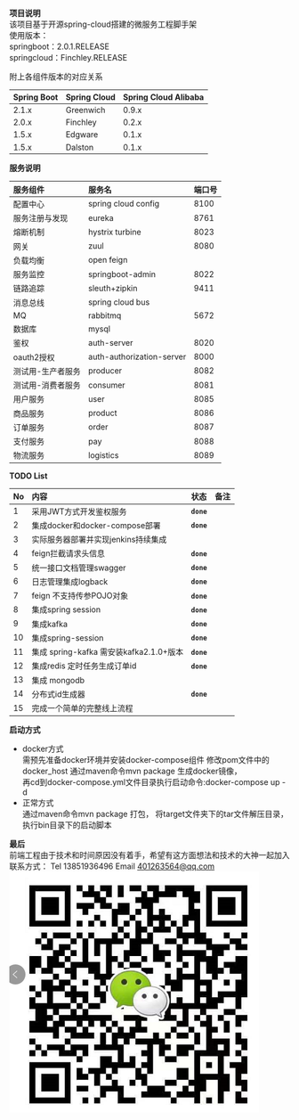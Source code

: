 **项目说明**  
该项目基于开源spring-cloud搭建的微服务工程脚手架  
使用版本：  
springboot：2.0.1.RELEASE  
springcloud：Finchley.RELEASE

附上各组件版本的对应关系   

|Spring Boot  | Spring Cloud  | Spring Cloud Alibaba|
|:-------------|:--------|:-------|
|2.1.x  | Greenwich  | 0.9.x|  
|2.0.x  | Finchley  | 0.2.x|  
|1.5.x  | Edgware  | 0.1.x|  
|1.5.x  | Dalston  | 0.1.x|  

**服务说明**  

服务组件 | 服务名 | 端口号
:------|:------|:-------
配置中心|spring cloud config |   8100  
服务注册与发现 |eureka | 8761  
熔断机制|hystrix turbine |  8023  
网关|zuul  |   8080  
负载均衡|open feign  | 
服务监控|springboot-admin |  8022  
链路追踪 |sleuth+zipkin |9411  
消息总线|spring cloud bus  |
MQ|rabbitmq |5672  
数据库|mysql  |
鉴权|auth-server| 8020  
oauth2授权|auth-authorization-server | 8000  
测试用-生产者服务|producer|8082  
测试用-消费者服务|consumer|8081  
用户服务|user|8085
商品服务|product|8086
订单服务|order|8087
支付服务|pay|8088
物流服务|logistics|8089  


**TODO List**

No | 内容 | 状态 |备注
:------|:------|:-------|:-------
1| 采用JWT方式开发鉴权服务 |**`done`** |
2| 集成docker和docker-compose部署 |**`done`** |
3| 实际服务器部署并实现jenkins持续集成 | |
4| feign拦截请求头信息  |**`done`** |
5| 统一接口文档管理swagger |**`done`** |
6|日志管理集成logback |**`done`** |
7| feign 不支持传参POJO对象  |**`done`** |
8| 集成spring session  | **`done`** |
9| 集成kafka  | **`done`** |
10|集成spring-session  | **`done`** |
11| 集成 spring-kafka 需安装kafka2.1.0+版本  | **`done`** |
12|集成redis 定时任务生成订单id |**`done`** |
13| 集成 mongodb | |
14| 分布式id生成器 | **`done`**|
15|完成一个简单的完整线上流程| 


**启动方式**  
  * docker方式  
    需预先准备docker环境并安装docker-compose组件
    修改pom文件中的docker_host
    通过maven命令mvn package 生成docker镜像，  
    再cd到docker-compose.yml文件目录执行启动命令:docker-compose up -d
  * 正常方式  
    通过maven命令mvn package 打包，
    将target文件夹下的tar文件解压目录，执行bin目录下的启动脚本
 

**最后**  
    前端工程由于技术和时间原因没有着手，希望有这方面想法和技术的大神一起加入  
    联系方式：
        Tel 13851936496     Email 401263564@qq.com
        ![image](https://github.com/xiaofeihhu/micro-sc-mall/blob/master/WeChat.png)